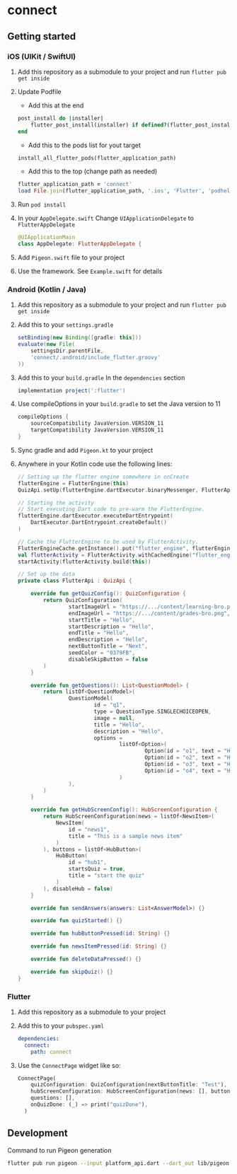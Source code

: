 # connect

## Getting started

### iOS (UIKit / SwiftUI)

1. Add this repository as a submodule to your project and run `flutter pub get inside`
2. Update Podfile
    - Add this at the end

    ```ruby
    post_install do |installer|
        flutter_post_install(installer) if defined?(flutter_post_install)
    end
    ```

    - Add this to the pods list for yout target

    ```ruby
    install_all_flutter_pods(flutter_application_path)
    ```

    - Add this to the top (change path as needed)

    ```ruby
    flutter_application_path = 'connect'
    load File.join(flutter_application_path, '.ios', 'Flutter', 'podhelper.rb')
    ```

3. Run `pod install`

4. In your `AppDelegate.swift` Change `UIApplicationDelegate` to `FlutterAppDelegate`

    ```swift
    @UIApplicationMain
    class AppDelegate: FlutterAppDelegate {
    ```

5. Add `Pigeon.swift` file to your project

6. Use the framework. See `Example.swift` for details

### Android (Kotlin / Java)

1. Add this repository as a submodule to your project and run `flutter pub get inside`
2. Add this to your `settings.gradle`

    ```groovy
    setBinding(new Binding([gradle: this]))
    evaluate(new File(
        settingsDir.parentFile,
        'connect/.android/include_flutter.groovy'
    ))
    ```

3. Add this to your `build.gradle` In the `dependencies` section

    ```groovy
    implementation project(':flutter')
    ```

4. Use compileOptions in your `build.gradle` to set the Java version to 11

    ```groovy
    compileOptions {
        sourceCompatibility JavaVersion.VERSION_11
        targetCompatibility JavaVersion.VERSION_11
    }
    ```

5. Sync gradle and add `Pigeon.kt` to your project
6. Anywhere in your Kotlin code use the following lines:

    ```kotlin
    // Setting up the flutter engine somewhere in onCreate
    flutterEngine = FlutterEngine(this)
    QuizApi.setUp(flutterEngine.dartExecutor.binaryMessenger, FlutterApi())
    ```

    ```kotlin
    // Starting the activity
    // Start executing Dart code to pre-warm the FlutterEngine.
    flutterEngine.dartExecutor.executeDartEntrypoint(
        DartExecutor.DartEntrypoint.createDefault()
    )

    // Cache the FlutterEngine to be used by FlutterActivity.
    FlutterEngineCache.getInstance().put("flutter_engine", flutterEngine)
    val flutterActivity = FlutterActivity.withCachedEngine("flutter_engine")
    startActivity(flutterActivity.build(this))
    ```

    ```kotlin
    // Set up the data
    private class FlutterApi : QuizApi {

        override fun getQuizConfig(): QuizConfiguration {
            return QuizConfiguration(
                    startImageUrl = "https://.../content/learning-bro.png",
                    endImageUrl = "https://.../content/grades-bro.png",
                    startTitle = "Hello",
                    startDescription = "Hello",
                    endTitle = "Hello",
                    endDescription = "Hello",
                    nextButtonTitle = "Next",
                    seedColor = "0379FB",
                    disableSkipButton = false
            )
        }

        override fun getQuestions(): List<QuestionModel> {
            return listOf<QuestionModel>(
                    QuestionModel(
                            id = "q1",
                            type = QuestionType.SINGLECHOICEOPEN,
                            image = null,
                            title = "Hello",
                            description = "Hello",
                            options =
                                    listOf<Option>(
                                            Option(id = "o1", text = "Hello", isOpen = true),
                                            Option(id = "o2", text = "Hello", isOpen = false),
                                            Option(id = "o3", text = "Hello", isOpen = false),
                                            Option(id = "o4", text = "Hello", isOpen = false),
                                    )
                    ),
            )
        }

        override fun getHubScreenConfig(): HubScreenConfiguration {
            return HubScreenConfiguration(news = listOf<NewsItem>(
                NewsItem(
                    id = "news1",
                    title = "This is a sample news item"
                )
            ), buttons = listOf<HubButton>(
                HubButton(
                    id = "hub1",
                    startsQuiz = true,
                    title = "start the quiz"
                )
            ), disableHub = false)
        }

        override fun sendAnswers(answers: List<AnswerModel>) {}

        override fun quizStarted() {}

        override fun hubButtonPressed(id: String) {}

        override fun newsItemPressed(id: String) {}

        override fun deleteDataPressed() {}

        override fun skipQuiz() {}
    }
    ```

### Flutter

1. Add this repository as a submodule to your project
2. Add this to your `pubspec.yaml`

    ```yaml
    dependencies:
      connect:
        path: connect
    ```

3. Use the `ConnectPage` widget like so:

    ```dart
    ConnectPage(
        quizConfiguration: QuizConfiguration(nextButtonTitle: "Test"),
        hubScreenConfiguration: HubScreenConfiguration(news: [], buttons: []),
        questions: [],
        onQuizDone: (_) => print("quizDone"),
      )
    ```

## Development

Command to run Pigeon generation

```bash
flutter pub run pigeon --input platform_api.dart --dart_out lib/pigeon.dart --experimental_swift_out Pigeon.swift --kotlin_out Pigeon.kt
```

